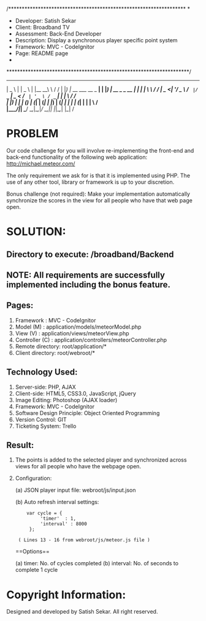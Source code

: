 /******************************************************************
 * 
 * Developer: Satish Sekar
 * Client: Broadband TV
 * Assessment: Back-End Developer
 * Description: Display a synchronous player specific point system
 * Framework: MVC - CodeIgnitor
 * Page: README page
 * 
 ********************************************************************/
  ____                      _ ____                  _ _________      __
 |  _ \                    | |  _ \                | |__   __\ \    / /
 | |_) |_ __ ___   __ _  __| | |_) | __ _ _ __   __| |  | |   \ \  / / 
 |  _ <| '__/ _ \ / _` |/ _` |  _ < / _` | '_ \ / _` |  | |    \ \/ /  
 | |_) | | | (_) | (_| | (_| | |_) | (_| | | | | (_| |  | |     \  /   
 |____/|_|  \___/ \__,_|\__,_|____/ \__,_|_| |_|\__,_|  |_|      \/    
                                                                       
                                                                       

PROBLEM
=======

Our code challenge for you will involve re-implementing the front-end and back-end functionality of the following web application: http://michael.meteor.com/

The only requirement we ask for is that it is implemented using PHP. The use of any other tool, library or framework is up to your discretion.

Bonus challenge (not required): Make your implementation automatically synchronize the scores in the view for all people who have that web page open. 

SOLUTION:
=========

Directory to execute: /broadband/Backend
---------------------

NOTE: All requirements are successfully implemented including the bonus feature.
-----

Pages:
------

1. Framework	  : MVC - CodeIgnitor
2. Model 	  (M) : application/models/meteorModel.php
3. View  	  (V) : application/views/meteorView.php
4. Controller (C) : application/controllers/meteorController.php
5. Remote directory: root/application/*
6. Client directory: root/webroot/*

Technology Used:
----------------

1. Server-side: PHP, AJAX
2. Client-side: HTML5, CSS3.0, JavaScript, jQuery
3. Image Editing: Photoshop (AJAX loader)
4. Framework: MVC - CodeIgnitor
5. Software Design Principle: Object Oriented Programming
6. Version Control: GIT
7. Ticketing System: Trello

Result:
-------

1. The points is added to the selected player and synchronized across views for all people who have the webpage open.

2. Configuration:

	(a) JSON player input file: webroot/js/input.json
	
	(b) Auto refresh interval settings:
	
		   var cycle = { 
				'timer'	 : 1,
				'interval' : 8000
			};

		( Lines 13 - 16 from webroot/js/meteor.js file )
		
   ==Options==

	(a) timer: No. of cycles completed
	(b) interval: No. of seconds to complete 1 cycle


Copyright Information:
======================

Designed and developed by Satish Sekar. All right reserved.